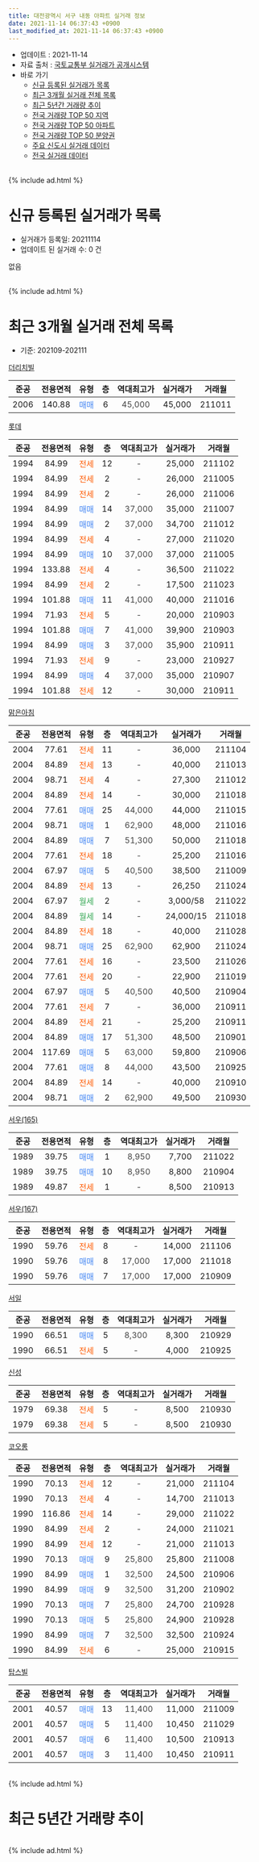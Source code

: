 ```yaml
---
title: 대전광역시 서구 내동 아파트 실거래 정보
date: 2021-11-14 06:37:43 +0900
last_modified_at: 2021-11-14 06:37:43 +0900
---
```


* 업데이트 : 2021-11-14
* 자료 출처 : [국토교통부 실거래가 공개시스템](http://rt.molit.go.kr)
* 바로 가기
    * [신규 등록된 실거래가 목록](#신규-등록된-실거래가-목록)
    * [최근 3개월 실거래 전체 목록](#최근-3개월-실거래-전체-목록)
    * [최근 5년간 거래량 추이](#최근-5년간-거래량-추이)
    * [전국 거래량 TOP 50 지역](https://inasie.github.io/apt-trade-info/최근-3개월-전국에서-가장-거래가-많이-발생한-지역)
    * [전국 거래량 TOP 50 아파트](https://inasie.github.io/apt-trade-info/최근-3개월-전국에서-가장-거래가-많이-발생한-아파트)
    * [전국 거래량 TOP 50 분양권](https://inasie.github.io/apt-trade-info/최근-3개월-전국에서-가장-거래가-많이-발생한-분양권)
    * [주요 신도시 실거래 데이터](https://inasie.github.io/apt-trade-info/주요-신도시)
    * [전국 실거래 데이터](https://inasie.github.io/apt-trade-info/전국)
<br>
{% include ad.html %}
<br>

# 신규 등록된 실거래가 목록
* 실거래가 등록일: 20211114
* 업데이트 된 실거래 수: 0 건

없음

<br>
{% include ad.html %}
<br>

# 최근 3개월 실거래 전체 목록
* 기준: 202109-202111


[더리치빌](https://search.naver.com/search.naver?query=%EB%8C%80%EC%A0%84%EA%B4%91%EC%97%AD%EC%8B%9C+%EC%84%9C%EA%B5%AC+%EB%82%B4%EB%8F%99+%EB%8D%94%EB%A6%AC%EC%B9%98%EB%B9%8C)

|준공|전용면적|유형|층|역대최고가|실거래가|거래월|
|:---:|:---:|:---:|:---:|:---:|:---:|:---:|
|2006|140.88|<span style="color:#4285f3">매매</span>|6|<span style="color:#444444">45,000</span>|45,000|211011|

[롯데](https://search.naver.com/search.naver?query=%EB%8C%80%EC%A0%84%EA%B4%91%EC%97%AD%EC%8B%9C+%EC%84%9C%EA%B5%AC+%EB%82%B4%EB%8F%99+%EB%A1%AF%EB%8D%B0)

|준공|전용면적|유형|층|역대최고가|실거래가|거래월|
|:---:|:---:|:---:|:---:|:---:|:---:|:---:|
|1994|84.99|<span style="color:#ff5a00">전세</span>|12|<span style="color:#444444">-</span>|25,000|211102|
|1994|84.99|<span style="color:#ff5a00">전세</span>|2|<span style="color:#444444">-</span>|26,000|211005|
|1994|84.99|<span style="color:#ff5a00">전세</span>|2|<span style="color:#444444">-</span>|26,000|211006|
|1994|84.99|<span style="color:#4285f3">매매</span>|14|<span style="color:#444444">37,000</span>|35,000|211007|
|1994|84.99|<span style="color:#4285f3">매매</span>|2|<span style="color:#444444">37,000</span>|34,700|211012|
|1994|84.99|<span style="color:#ff5a00">전세</span>|4|<span style="color:#444444">-</span>|27,000|211020|
|1994|84.99|<span style="color:#4285f3">매매</span>|10|<span style="color:#444444">37,000</span>|37,000|211005|
|1994|133.88|<span style="color:#ff5a00">전세</span>|4|<span style="color:#444444">-</span>|36,500|211022|
|1994|84.99|<span style="color:#ff5a00">전세</span>|2|<span style="color:#444444">-</span>|17,500|211023|
|1994|101.88|<span style="color:#4285f3">매매</span>|11|<span style="color:#444444">41,000</span>|40,000|211016|
|1994|71.93|<span style="color:#ff5a00">전세</span>|5|<span style="color:#444444">-</span>|20,000|210903|
|1994|101.88|<span style="color:#4285f3">매매</span>|7|<span style="color:#444444">41,000</span>|39,900|210903|
|1994|84.99|<span style="color:#4285f3">매매</span>|3|<span style="color:#444444">37,000</span>|35,900|210911|
|1994|71.93|<span style="color:#ff5a00">전세</span>|9|<span style="color:#444444">-</span>|23,000|210927|
|1994|84.99|<span style="color:#4285f3">매매</span>|4|<span style="color:#444444">37,000</span>|35,000|210907|
|1994|101.88|<span style="color:#ff5a00">전세</span>|12|<span style="color:#444444">-</span>|30,000|210911|

[맑은아침](https://search.naver.com/search.naver?query=%EB%8C%80%EC%A0%84%EA%B4%91%EC%97%AD%EC%8B%9C+%EC%84%9C%EA%B5%AC+%EB%82%B4%EB%8F%99+%EB%A7%91%EC%9D%80%EC%95%84%EC%B9%A8)

|준공|전용면적|유형|층|역대최고가|실거래가|거래월|
|:---:|:---:|:---:|:---:|:---:|:---:|:---:|
|2004|77.61|<span style="color:#ff5a00">전세</span>|11|<span style="color:#444444">-</span>|36,000|211104|
|2004|84.89|<span style="color:#ff5a00">전세</span>|13|<span style="color:#444444">-</span>|40,000|211013|
|2004|98.71|<span style="color:#ff5a00">전세</span>|4|<span style="color:#444444">-</span>|27,300|211012|
|2004|84.89|<span style="color:#ff5a00">전세</span>|14|<span style="color:#444444">-</span>|30,000|211018|
|2004|77.61|<span style="color:#4285f3">매매</span>|25|<span style="color:#444444">44,000</span>|44,000|211015|
|2004|98.71|<span style="color:#4285f3">매매</span>|1|<span style="color:#444444">62,900</span>|48,000|211016|
|2004|84.89|<span style="color:#4285f3">매매</span>|7|<span style="color:#444444">51,300</span>|50,000|211018|
|2004|77.61|<span style="color:#ff5a00">전세</span>|18|<span style="color:#444444">-</span>|25,200|211016|
|2004|67.97|<span style="color:#4285f3">매매</span>|5|<span style="color:#444444">40,500</span>|38,500|211009|
|2004|84.89|<span style="color:#ff5a00">전세</span>|13|<span style="color:#444444">-</span>|26,250|211024|
|2004|67.97|<span style="color:#34a853">월세</span>|2|<span style="color:#444444">-</span>|3,000/58|211022|
|2004|84.89|<span style="color:#34a853">월세</span>|14|<span style="color:#444444">-</span>|24,000/15|211018|
|2004|84.89|<span style="color:#ff5a00">전세</span>|18|<span style="color:#444444">-</span>|40,000|211028|
|2004|98.71|<span style="color:#4285f3">매매</span>|25|<span style="color:#444444">62,900</span>|62,900|211024|
|2004|77.61|<span style="color:#ff5a00">전세</span>|16|<span style="color:#444444">-</span>|23,500|211026|
|2004|77.61|<span style="color:#ff5a00">전세</span>|20|<span style="color:#444444">-</span>|22,900|211019|
|2004|67.97|<span style="color:#4285f3">매매</span>|5|<span style="color:#444444">40,500</span>|40,500|210904|
|2004|77.61|<span style="color:#ff5a00">전세</span>|7|<span style="color:#444444">-</span>|36,000|210911|
|2004|84.89|<span style="color:#ff5a00">전세</span>|21|<span style="color:#444444">-</span>|25,200|210911|
|2004|84.89|<span style="color:#4285f3">매매</span>|17|<span style="color:#444444">51,300</span>|48,500|210901|
|2004|117.69|<span style="color:#4285f3">매매</span>|5|<span style="color:#444444">63,000</span>|59,800|210906|
|2004|77.61|<span style="color:#4285f3">매매</span>|8|<span style="color:#444444">44,000</span>|43,500|210925|
|2004|84.89|<span style="color:#ff5a00">전세</span>|14|<span style="color:#444444">-</span>|40,000|210910|
|2004|98.71|<span style="color:#4285f3">매매</span>|2|<span style="color:#444444">62,900</span>|49,500|210930|


<script async src="//pagead2.googlesyndication.com/pagead/js/adsbygoogle.js"></script>
<!-- 기본 -->
<ins class="adsbygoogle"
     style="display:block"
     data-ad-client="ca-pub-2446590836940007"
     data-ad-slot="1659523306"
     data-ad-format="auto"
     data-full-width-responsive="true"></ins>
<script>
(adsbygoogle = window.adsbygoogle || []).push({});
</script>


[서우(165)](https://search.naver.com/search.naver?query=%EB%8C%80%EC%A0%84%EA%B4%91%EC%97%AD%EC%8B%9C+%EC%84%9C%EA%B5%AC+%EB%82%B4%EB%8F%99+%EC%84%9C%EC%9A%B0%28165%29)

|준공|전용면적|유형|층|역대최고가|실거래가|거래월|
|:---:|:---:|:---:|:---:|:---:|:---:|:---:|
|1989|39.75|<span style="color:#4285f3">매매</span>|1|<span style="color:#444444">8,950</span>|7,700|211022|
|1989|39.75|<span style="color:#4285f3">매매</span>|10|<span style="color:#444444">8,950</span>|8,800|210904|
|1989|49.87|<span style="color:#ff5a00">전세</span>|1|<span style="color:#444444">-</span>|8,500|210913|

[서우(167)](https://search.naver.com/search.naver?query=%EB%8C%80%EC%A0%84%EA%B4%91%EC%97%AD%EC%8B%9C+%EC%84%9C%EA%B5%AC+%EB%82%B4%EB%8F%99+%EC%84%9C%EC%9A%B0%28167%29)

|준공|전용면적|유형|층|역대최고가|실거래가|거래월|
|:---:|:---:|:---:|:---:|:---:|:---:|:---:|
|1990|59.76|<span style="color:#ff5a00">전세</span>|8|<span style="color:#444444">-</span>|14,000|211106|
|1990|59.76|<span style="color:#4285f3">매매</span>|8|<span style="color:#444444">17,000</span>|17,000|211018|
|1990|59.76|<span style="color:#4285f3">매매</span>|7|<span style="color:#444444">17,000</span>|17,000|210909|

[서일](https://search.naver.com/search.naver?query=%EB%8C%80%EC%A0%84%EA%B4%91%EC%97%AD%EC%8B%9C+%EC%84%9C%EA%B5%AC+%EB%82%B4%EB%8F%99+%EC%84%9C%EC%9D%BC)

|준공|전용면적|유형|층|역대최고가|실거래가|거래월|
|:---:|:---:|:---:|:---:|:---:|:---:|:---:|
|1990|66.51|<span style="color:#4285f3">매매</span>|5|<span style="color:#444444">8,300</span>|8,300|210929|
|1990|66.51|<span style="color:#ff5a00">전세</span>|5|<span style="color:#444444">-</span>|4,000|210925|

[신성](https://search.naver.com/search.naver?query=%EB%8C%80%EC%A0%84%EA%B4%91%EC%97%AD%EC%8B%9C+%EC%84%9C%EA%B5%AC+%EB%82%B4%EB%8F%99+%EC%8B%A0%EC%84%B1)

|준공|전용면적|유형|층|역대최고가|실거래가|거래월|
|:---:|:---:|:---:|:---:|:---:|:---:|:---:|
|1979|69.38|<span style="color:#ff5a00">전세</span>|5|<span style="color:#444444">-</span>|8,500|210930|
|1979|69.38|<span style="color:#ff5a00">전세</span>|5|<span style="color:#444444">-</span>|8,500|210930|

[코오롱](https://search.naver.com/search.naver?query=%EB%8C%80%EC%A0%84%EA%B4%91%EC%97%AD%EC%8B%9C+%EC%84%9C%EA%B5%AC+%EB%82%B4%EB%8F%99+%EC%BD%94%EC%98%A4%EB%A1%B1)

|준공|전용면적|유형|층|역대최고가|실거래가|거래월|
|:---:|:---:|:---:|:---:|:---:|:---:|:---:|
|1990|70.13|<span style="color:#ff5a00">전세</span>|12|<span style="color:#444444">-</span>|21,000|211104|
|1990|70.13|<span style="color:#ff5a00">전세</span>|4|<span style="color:#444444">-</span>|14,700|211013|
|1990|116.86|<span style="color:#ff5a00">전세</span>|14|<span style="color:#444444">-</span>|29,000|211022|
|1990|84.99|<span style="color:#ff5a00">전세</span>|2|<span style="color:#444444">-</span>|24,000|211021|
|1990|84.99|<span style="color:#ff5a00">전세</span>|12|<span style="color:#444444">-</span>|21,000|211013|
|1990|70.13|<span style="color:#4285f3">매매</span>|9|<span style="color:#444444">25,800</span>|25,800|211008|
|1990|84.99|<span style="color:#4285f3">매매</span>|1|<span style="color:#444444">32,500</span>|24,500|210906|
|1990|84.99|<span style="color:#4285f3">매매</span>|9|<span style="color:#444444">32,500</span>|31,200|210902|
|1990|70.13|<span style="color:#4285f3">매매</span>|7|<span style="color:#444444">25,800</span>|24,700|210928|
|1990|70.13|<span style="color:#4285f3">매매</span>|5|<span style="color:#444444">25,800</span>|24,900|210928|
|1990|84.99|<span style="color:#4285f3">매매</span>|7|<span style="color:#444444">32,500</span>|32,500|210924|
|1990|84.99|<span style="color:#ff5a00">전세</span>|6|<span style="color:#444444">-</span>|25,000|210915|

[탑스빌](https://search.naver.com/search.naver?query=%EB%8C%80%EC%A0%84%EA%B4%91%EC%97%AD%EC%8B%9C+%EC%84%9C%EA%B5%AC+%EB%82%B4%EB%8F%99+%ED%83%91%EC%8A%A4%EB%B9%8C)

|준공|전용면적|유형|층|역대최고가|실거래가|거래월|
|:---:|:---:|:---:|:---:|:---:|:---:|:---:|
|2001|40.57|<span style="color:#4285f3">매매</span>|13|<span style="color:#444444">11,400</span>|11,000|211009|
|2001|40.57|<span style="color:#4285f3">매매</span>|5|<span style="color:#444444">11,400</span>|10,450|211029|
|2001|40.57|<span style="color:#4285f3">매매</span>|6|<span style="color:#444444">11,400</span>|10,500|210913|
|2001|40.57|<span style="color:#4285f3">매매</span>|3|<span style="color:#444444">11,400</span>|10,450|210911|


<br>
{% include ad.html %}
<br>

# 최근 5년간 거래량 추이


<div style="width:100%;">
    <canvas id="deal_progress" height="200"></canvas>
</div>

<script>
new Chart(document.getElementById("deal_progress"), {
    type: 'line',
    data: {
        labels: ['201611','201612','201701','201702','201703','201704','201705','201706','201707','201708','201709','201710','201711','201712','201801','201802','201803','201804','201805','201806','201807','201808','201809','201810','201811','201812','201901','201902','201903','201904','201905','201906','201907','201908','201909','201910','201911','201912','202001','202002','202003','202004','202005','202006','202007','202008','202009','202010','202011','202012','202101','202102','202103','202104','202105','202106','202107','202108','202109','202110','202111'],
        datasets: [{
            label: '매매',
            pointRadius: 1,
            data: [36, 30, 32, 30, 36, 32, 20, 46, 30, 29, 36, 17, 21, 21, 30, 13, 38, 8, 27, 21, 17, 12, 22, 42, 32, 22, 31, 22, 34, 37, 45, 23, 31, 40, 24, 59, 93, 94, 61, 66, 64, 30, 38, 59, 32, 30, 27, 29, 30, 50, 30, 30, 26, 64, 54, 14, 12, 22, 18, 15, 0],
            borderColor: "rgba(255, 201, 14, 1)",
            backgroundColor: "rgba(255, 201, 14, 0.5)",
            fill: false,
            lineTension: 0
        },{
            label: '전월세',
            pointRadius: 1,
            data: [14, 15, 19, 21, 27, 14, 14, 15, 12, 7, 8, 13, 13, 7, 17, 9, 19, 12, 10, 12, 12, 9, 14, 18, 16, 16, 23, 13, 15, 18, 12, 16, 13, 13, 12, 25, 15, 32, 30, 27, 38, 13, 8, 19, 13, 16, 12, 14, 19, 22, 16, 19, 12, 30, 23, 19, 24, 20, 11, 19, 4],
            borderColor: "rgba(0, 141, 185, 1)",
            backgroundColor: "rgba(0, 141, 185, 0.5)",
            fill: false,
            lineTension: 0
        }
        ]
    },
    options: {
        responsive: true,
        title: {
            display: false
        },
        tooltips: {
            mode: 'index',
            intersect: false
        },
        hover: {
            mode: 'nearest',
            intersect: true
        },
        scales: {
            xAxes: [{
                display: true,
                scaleLabel: {
                    display: true,
                    labelString: '년/월'
                }
            }],
            yAxes: [{
                display: true,
                ticks: {
                    suggestedMin: 0,
                },
                scaleLabel: {
                    display: true,
                    labelString: '실거래 수'
                }
            }]
        }
    }
});

</script>


<br>
{% include ad.html %}
<br>

